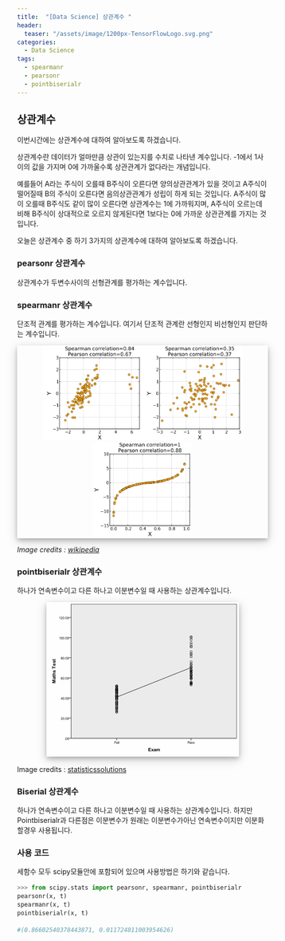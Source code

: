 ```yaml
---
title:  "[Data Science] 상관계수 "
header:
  teaser: "/assets/image/1200px-TensorFlowLogo.svg.png"
categories: 
  - Data Science
tags:
  - spearmanr
  - pearsonr
  - pointbiserialr
---
```

## 상관계수

이번시간에는 상관계수에 대하여 알아보도록 하겠습니다.

상관계수란 데이터가 얼마만큼 상관이 있는지를 수치로 나타낸 계수입니다. -1에서 1사이의 값을 가지며 0에 가까울수록 상관관계가 없다라는 개념입니다. 

예를들어 A라는 주식이 오를때 B주식이 오른다면 양의상관관계가 있을 것이고 A주식이 떨어질때 B의 주식이 오른다면 음의상관관계가 성립이 하게 되는 것입니다. A주식이 많이 오를때 B주식도 같이 많이 오른다면 상관계수는 1에 가까워지며, A주식이 오르는데 비해 B주식이 상대적으로 오르지 않게된다면 1보다는 0에 가까운 상관관계를 가지는 것입니다.

오늘은 상관계수 중 하기 3가지의 상관계수에 대하여 알아보도록 하겠습니다.

### pearsonr 상관계수

상관계수가 두변수사이의 선형관계를 평가하는 계수입니다.

### spearmanr 상관계수

단조적 관계를 평가하는 계수입니다. 여기서 단조적 관계란 선형인지 비선형인지 판단하는 계수입니다.

<p align='center' style="box-shadow: 0 4px 8px 0 rgba(0, 0, 0, 0.2), 0 6px 20px 0 rgba(0, 0, 0, 0.19">
<img src="../../assets/image/300px-Spearman_fig3.svg.png" alt="img" style="zoom: 67%;" /><img src="../../assets/image/300px-Spearman_fig2.svg.png" alt="img" style="zoom:67%;" /><img src="../../assets/image/300px-Spearman_fig1.svg.png" alt="img" style="zoom:67%;" />
</p>


*Image credits : [wikipedia](https://ko.wikipedia.org/wiki/스피어만_상관_계수)*

### pointbiserialr 상관계수

하나가 연속변수이고 다른 하나고 이분변수일 때 사용하는 상관계수입니다. 

<p align= 'center'><img src="../../assets/image/image094-20201105235159727.gif" alt="image094" style="box-shadow: 0 4px 8px 0 rgba(0, 0, 0, 0.2), 0 6px 20px 0 rgba(0, 0, 0, 0.19"></p>

Image credits : [statisticssolutions](https://www.statisticssolutions.com/point-biserial-correlation/)

### Biserial 상관계수

하나가 연속변수이고 다른 하나고 이분변수일 때 사용하는 상관계수입니다. 하지만 Pointbiserialr과 다른점은 이분변수가 원래는 이분변수가아닌 연속변수이지만 이분화 할경우 사용됩니다.

### 사용 코드

세함수 모두 scipy모듈안에 포함되어 있으며 사용방법은 하기와 같습니다.

```python
>>> from scipy.stats import pearsonr, spearmanr, pointbiserialr
pearsonr(x, t)
spearmanr(x, t)
pointbiserialr(x, t)

#(0.86602540378443871, 0.011724811003954626)
```

